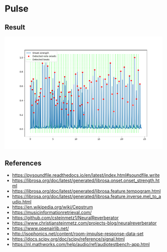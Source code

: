 # Pulse

## Result
<p float="left">
    <img src="./pix/onset.png" width="600" />
</p>

## References
* https://pysoundfile.readthedocs.io/en/latest/index.html#soundfile.write
* https://librosa.org/doc/latest/generated/librosa.onset.onset_strength.html
* https://librosa.org/doc/latest/generated/librosa.feature.tempogram.html
* https://librosa.org/doc/latest/generated/librosa.feature.inverse.mel_to_audio.html
* https://en.wikipedia.org/wiki/Cepstrum
* https://musicinformationretrieval.com/
* https://github.com/csteinmetz1/NeuralReverberator
* https://www.christiansteinmetz.com/projects-blog/neuralreverberator
* https://www.openairlib.net/
* http://isophonics.net/content/room-impulse-response-data-set
* https://docs.scipy.org/doc/scipy/reference/signal.html
* https://nl.mathworks.com/help/audio/ref/audiotestbench-app.html
